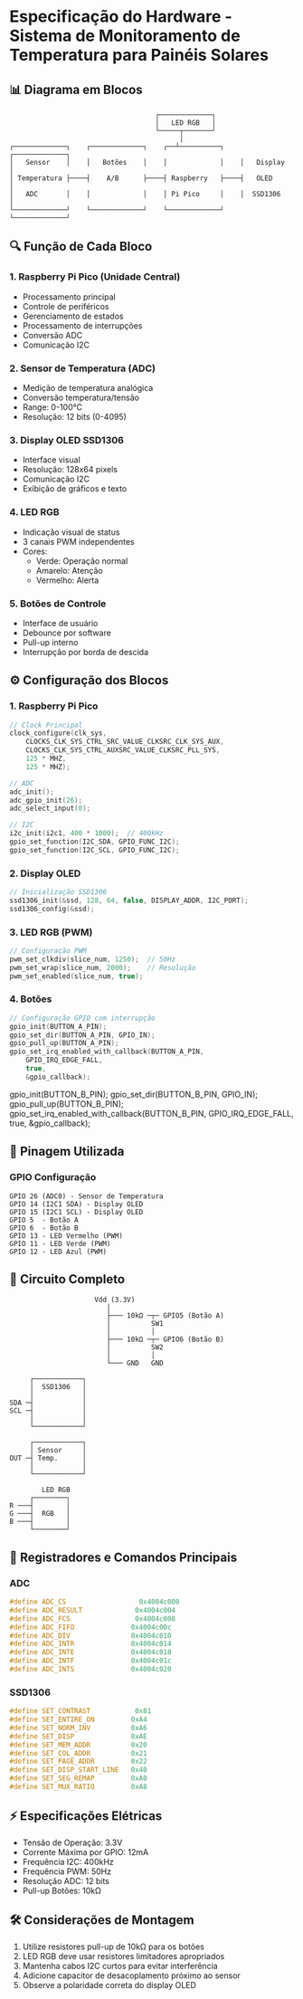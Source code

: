 # Especificação do Hardware - Sistema de Monitoramento de Temperatura para Painéis Solares

## 📊 Diagrama em Blocos

```
                                    ┌─────────────┐
                                    │   LED RGB   │
                                    └─────┬───────┘
                                          │
┌─────────────┐    ┌─────────────┐    ┌──┴──────────┐    ┌─────────────┐
│   Sensor    │    │   Botões    │    │             │    │   Display   │
│ Temperatura ├────┤    A/B      ├────┤ Raspberry   ├────┤   OLED     │
│   ADC       │    │             │    │ Pi Pico     │    │  SSD1306   │
└─────────────┘    └─────────────┘    └─────────────┘    └─────────────┘
```

## 🔍 Função de Cada Bloco

### 1. Raspberry Pi Pico (Unidade Central)

- Processamento principal
- Controle de periféricos
- Gerenciamento de estados
- Processamento de interrupções
- Conversão ADC
- Comunicação I2C

### 2. Sensor de Temperatura (ADC)

- Medição de temperatura analógica
- Conversão temperatura/tensão
- Range: 0-100°C
- Resolução: 12 bits (0-4095)

### 3. Display OLED SSD1306

- Interface visual
- Resolução: 128x64 pixels
- Comunicação I2C
- Exibição de gráficos e texto

### 4. LED RGB

- Indicação visual de status
- 3 canais PWM independentes
- Cores:
  - Verde: Operação normal
  - Amarelo: Atenção
  - Vermelho: Alerta

### 5. Botões de Controle

- Interface de usuário
- Debounce por software
- Pull-up interno
- Interrupção por borda de descida

## ⚙️ Configuração dos Blocos

### 1. Raspberry Pi Pico

```c
// Clock Principal
clock_configure(clk_sys,
    CLOCKS_CLK_SYS_CTRL_SRC_VALUE_CLKSRC_CLK_SYS_AUX,
    CLOCKS_CLK_SYS_CTRL_AUXSRC_VALUE_CLKSRC_PLL_SYS,
    125 * MHZ,
    125 * MHZ);

// ADC
adc_init();
adc_gpio_init(26);
adc_select_input(0);

// I2C
i2c_init(i2c1, 400 * 1000);  // 400kHz
gpio_set_function(I2C_SDA, GPIO_FUNC_I2C);
gpio_set_function(I2C_SCL, GPIO_FUNC_I2C);
```

### 2. Display OLED

```c
// Inicialização SSD1306
ssd1306_init(&ssd, 128, 64, false, DISPLAY_ADDR, I2C_PORT);
ssd1306_config(&ssd);
```

### 3. LED RGB (PWM)

```c
// Configuração PWM
pwm_set_clkdiv(slice_num, 1250);  // 50Hz
pwm_set_wrap(slice_num, 2000);    // Resolução
pwm_set_enabled(slice_num, true);
```

### 4. Botões

```c
// Configuração GPIO com interrupção
gpio_init(BUTTON_A_PIN);
gpio_set_dir(BUTTON_A_PIN, GPIO_IN);
gpio_pull_up(BUTTON_A_PIN);
gpio_set_irq_enabled_with_callback(BUTTON_A_PIN,
    GPIO_IRQ_EDGE_FALL,
    true,
    &gpio_callback);
```

gpio_init(BUTTON_B_PIN);
gpio_set_dir(BUTTON_B_PIN, GPIO_IN);
gpio_pull_up(BUTTON_B_PIN);
gpio_set_irq_enabled_with_callback(BUTTON_B_PIN,
    GPIO_IRQ_EDGE_FALL,
    true,
    &gpio_callback);

## 📍 Pinagem Utilizada

### GPIO Configuração

```
GPIO 26 (ADC0) - Sensor de Temperatura
GPIO 14 (I2C1 SDA) - Display OLED
GPIO 15 (I2C1 SCL) - Display OLED
GPIO 5  - Botão A
GPIO 6  - Botão B
GPIO 13 - LED Vermelho (PWM)
GPIO 11 - LED Verde (PWM)
GPIO 12 - LED Azul (PWM)
```

## 🔌 Circuito Completo

```
                     Vdd (3.3V)
                        │
                        ├─── 10kΩ ─┬─ GPIO5 (Botão A)
                        │          SW1
                        │          │
                        ├─── 10kΩ ─┬─ GPIO6 (Botão B)
                        │          SW2
                        │          │
                        └─── GND   GND

     ┌────────────┐
     │  SSD1306   │
     │            │
SDA ─┤            │
SCL ─┤            │
     │            │
     └────────────┘

     ┌────────────┐
     │ Sensor     │
OUT ─┤ Temp.      │
     │            │
     └────────────┘

        LED RGB
     ┌────────┐
R ───┤        │
G ───┤  RGB   │
B ───┤        │
     └────────┘
```

## 📝 Registradores e Comandos Principais

### ADC

```c
#define ADC_CS                  0x4004c000
#define ADC_RESULT             0x4004c004
#define ADC_FCS                0x4004c008
#define ADC_FIFO              0x4004c00c
#define ADC_DIV               0x4004c010
#define ADC_INTR              0x4004c014
#define ADC_INTE              0x4004c018
#define ADC_INTF              0x4004c01c
#define ADC_INTS              0x4004c020
```

### SSD1306

```c
#define SET_CONTRAST           0x81
#define SET_ENTIRE_ON         0xA4
#define SET_NORM_INV          0xA6
#define SET_DISP              0xAE
#define SET_MEM_ADDR          0x20
#define SET_COL_ADDR          0x21
#define SET_PAGE_ADDR         0x22
#define SET_DISP_START_LINE   0x40
#define SET_SEG_REMAP         0xA0
#define SET_MUX_RATIO         0xA8
```

## ⚡ Especificações Elétricas

- Tensão de Operação: 3.3V
- Corrente Máxima por GPIO: 12mA
- Frequência I2C: 400kHz
- Frequência PWM: 50Hz
- Resolução ADC: 12 bits
- Pull-up Botões: 10kΩ

## 🛠️ Considerações de Montagem

1. Utilize resistores pull-up de 10kΩ para os botões
2. LED RGB deve usar resistores limitadores apropriados
3. Mantenha cabos I2C curtos para evitar interferência
4. Adicione capacitor de desacoplamento próximo ao sensor
5. Observe a polaridade correta do display OLED

